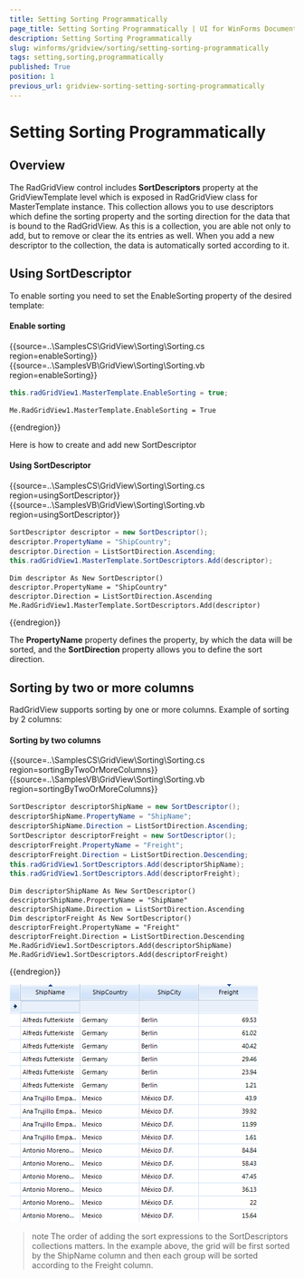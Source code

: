 ```yaml
---
title: Setting Sorting Programmatically
page_title: Setting Sorting Programmatically | UI for WinForms Documentation
description: Setting Sorting Programmatically
slug: winforms/gridview/sorting/setting-sorting-programmatically
tags: setting,sorting,programmatically
published: True
position: 1
previous_url: gridview-sorting-setting-sorting-programmatically
---
```


# Setting Sorting Programmatically



## Overview

The RadGridView control includes __SortDescriptors__ property at the GridViewTemplate level which is exposed in RadGridView class for MasterTemplate instance. This collection allows you to use descriptors which define the sorting property and the sorting direction for the data that is bound to the RadGridView. As this is a collection, you are able not only to add, but to remove or clear the its entries as well. When you add a new descriptor to the collection, the data is automatically sorted according to it.

## Using SortDescriptor 

To enable sorting you need to set the EnableSorting property of the desired template:

#### Enable sorting

{{source=..\SamplesCS\GridView\Sorting\Sorting.cs region=enableSorting}} 
{{source=..\SamplesVB\GridView\Sorting\Sorting.vb region=enableSorting}} 

````C#
this.radGridView1.MasterTemplate.EnableSorting = true;

````
````VB.NET
Me.RadGridView1.MasterTemplate.EnableSorting = True

````

{{endregion}} 

Here is how to create and add new SortDescriptor

#### Using SortDescriptor

{{source=..\SamplesCS\GridView\Sorting\Sorting.cs region=usingSortDescriptor}} 
{{source=..\SamplesVB\GridView\Sorting\Sorting.vb region=usingSortDescriptor}} 

````C#
SortDescriptor descriptor = new SortDescriptor();
descriptor.PropertyName = "ShipCountry";
descriptor.Direction = ListSortDirection.Ascending;
this.radGridView1.MasterTemplate.SortDescriptors.Add(descriptor);

````
````VB.NET
Dim descriptor As New SortDescriptor()
descriptor.PropertyName = "ShipCountry"
descriptor.Direction = ListSortDirection.Ascending
Me.RadGridView1.MasterTemplate.SortDescriptors.Add(descriptor)

````

{{endregion}} 

The __PropertyName__ property defines the property, by which the data will be sorted, and the __SortDirection__ property allows you to define the sort direction.

## Sorting by two or more columns

RadGridView supports sorting by one or more columns. Example of sorting by 2 columns:

#### Sorting by two columns

{{source=..\SamplesCS\GridView\Sorting\Sorting.cs region=sortingByTwoOrMoreColumns}} 
{{source=..\SamplesVB\GridView\Sorting\Sorting.vb region=sortingByTwoOrMoreColumns}} 

````C#
SortDescriptor descriptorShipName = new SortDescriptor();
descriptorShipName.PropertyName = "ShipName";
descriptorShipName.Direction = ListSortDirection.Ascending;
SortDescriptor descriptorFreight = new SortDescriptor();
descriptorFreight.PropertyName = "Freight";
descriptorFreight.Direction = ListSortDirection.Descending;
this.radGridView1.SortDescriptors.Add(descriptorShipName);
this.radGridView1.SortDescriptors.Add(descriptorFreight);

````
````VB.NET
Dim descriptorShipName As New SortDescriptor()
descriptorShipName.PropertyName = "ShipName"
descriptorShipName.Direction = ListSortDirection.Ascending
Dim descriptorFreight As New SortDescriptor()
descriptorFreight.PropertyName = "Freight"
descriptorFreight.Direction = ListSortDirection.Descending
Me.RadGridView1.SortDescriptors.Add(descriptorShipName)
Me.RadGridView1.SortDescriptors.Add(descriptorFreight)

````

{{endregion}} 


![gridview-sorting-setting-sorting-programmatically 001](images/gridview-sorting-setting-sorting-programmatically001.png)

>note The order of adding the sort expressions to the SortDescriptors collections matters. In the example above, the grid will be first sorted by the ShipName column and then each group will be sorted according to the Freight column.
>

